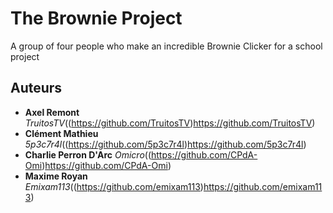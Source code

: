 # The Brownie Project

A group of four people who make an incredible Brownie Clicker for a school project

## Auteurs
* **Axel Remont** _TruitosTV_((https://github.com/TruitosTV)https://github.com/TruitosTV)
* **Clément Mathieu** _5p3c7r4l_((https://github.com/5p3c7r4l)https://github.com/5p3c7r4l)
* **Charlie Perron D'Arc** _Omicro_((https://github.com/CPdA-Omi)https://github.com/CPdA-Omi)
* **Maxime Royan** _Emixam113_((https://github.com/emixam113)https://github.com/emixam113)

